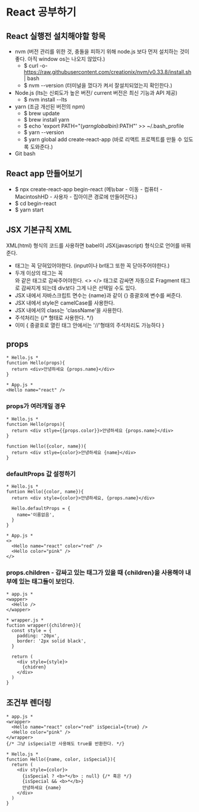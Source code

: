 # React 공부하기
## React 실행전 설치해야할 항목
- nvm (버전 관리를 위한 것, 충돌을 피하기 위해 node.js 보다 먼저 설치하는 것이 좋다. 아직 window os는 나오지 않았다.)
  - $ curl -o- https://raw.githubusercontent.com/creationix/nvm/v0.33.8/install.sh | bash
  - $ nvm --version (터미널을 껐다가 켜서 잘설치되었는지 확인한다.)
- Node.js (lts는 신뢰도가 높은 버전/ current 버전은 최신 기능과 API 제공)
  - $ nvm install --lts
- yarn (조금 개선된 버전의 npm)
  - $ brew update
  - $ brew install yarn 
  - $ echo 'export PATH="$(yarn global bin):$PATH"' >> ~/.bash_profile
  - $ yarn --version
  - $ yarn global add create-react-app (바로 리액트 프로젝트를 만들 수 있도록 도와준다.)
- Git bash

## React app 만들어보기
- $ npx create-react-app begin-react (메뉴bar - 이동 - 컴퓨터 - MacintoshHD - 사용자 - 집아이콘 경로에 만들어진다.)
- $ cd begin-react
- $ yarn start

## JSX 기본규칙 XML
XML(html) 형식의 코드를 사용하면 babel이 JSX(javascript) 형식으로 언어를 바꿔준다. 
- 태그는 꼭 닫혀있어야한다. (input이나 br태그 또한 꼭 닫아주어야한다.)
- 두개 이상의 태그는 꼭 <div></div>와 같은 태그로 감싸주어야한다. <> </> 태그로 감싸면 자동으로 Fragment 태그로 감싸지게 되는데 div보다 그게 나은 선택일 수도 있다.
- JSX 내에서 자바스크립트 면수는 {name}과 같이 {} 중괄호에 변수를 써준다. 
- JSX 내에서 style은 camelCase를 사용한다.
- JSX 내에서의 class는 'className'을 사용한다.
- 주석처리는 {/* 형태로 사용한다. */}
- 이미 { 중괄호로 열린 태그 안에서는 '//'형태의 주석처리도 가능하다 }

## props
```
* Hello.js *
function Hello(props){
  return <div>안녕하세요 {props.name}</div>
}

* App.js *
<Hello name="react" />
```
### props가 여러개일 경우
```
* Hello.js *
function Hello(props){
  return <div stlye={{props.color}}>안녕하세요 {props.name}</div>
}

function Hello({color, name}){
  return <div stlye={color}>안녕하세요 {name}</div>
}
```
### defaultProps 값 설정하기
```
* Hello.js *
funtion Hello({color, name}){
  return <div style={color}>안녕하세요, {props.name}</div>
  
  Hello.defaultProps = {
    name='이름없음',
  }
}

* App.js *
<>
  <Hello name="react" color="red" />
  <Hello color="pink" />
</>
```

### props.children - 감싸고 있는 태그가 있을 때 {children}을 사용해야 내부에 있는 태그들이 보인다.
```
* app.js *
<wapper>
  <Hello />
</wapper>

* wrapper.js *
fuction wrapper({children}){
  const style = {
    padding: '20px',
    border: '2px solid black',
  }
  
  return (
    <div style={style}>
      {chidren}
    </div>
  )
}
```
## 조건부 렌더링
```
* app.js *
<wrapper>
  <Hello name="react" color="red" isSpecial={true} />
  <Hello color="pink" />
</wrapper>
{/* 그냥 isSpecial만 사용해도 true를 반환한다. */}

* Hello.js *
function Hello({name, color, isSpecial}){
  return (
    <div style={color}>
      {isSpecial ? <b>*</b> : null} {/* 혹은 */}
      {isSpecial && <b>*</b>}
      안녕하세요 {name}
    </div>
  )
}
```
